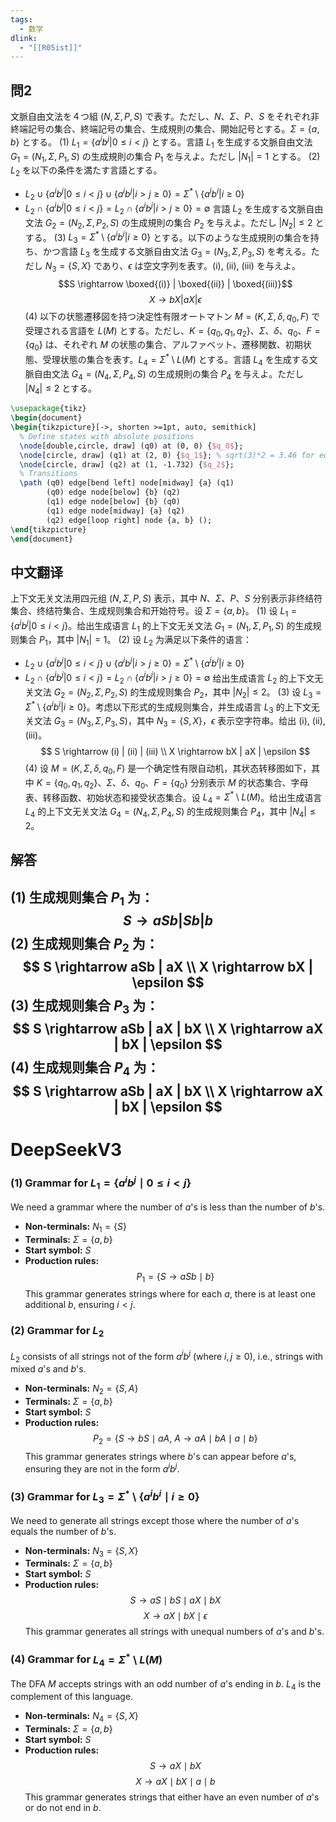 ```yaml
---
tags:
  - 数学
dlink:
  - "[[R05ist]]"
---
```

## 問2
文脈自由文法を４つ組 $(N, \Sigma, P, S)$ で表す。ただし、$N$、$\Sigma$、$P$、$S$ をそれぞれ非終端記号の集合、終端記号の集合、生成規則の集合、開始記号とする。$\Sigma = \{a, b\}$ とする。
(1) $L_1 = \{a^i b^j | 0 \leq i < j\}$ とする。言語 $L_1$ を生成する文脈自由文法 $G_1 = (N_1, \Sigma, P_1, S)$ の生成規則の集合 $P_1$ を与えよ。ただし $|N_1| = 1$ とする。
(2) $L_2$ を以下の条件を満たす言語とする。
- $L_2 \cup \{a^i b^j | 0 \leq i < j\} \cup \{a^i b^j | i > j \geq 0\} = \Sigma^* \setminus \{a^i b^i | i \geq 0\}$
- $L_2 \cap \{a^i b^j | 0 \leq i < j\} = L_2 \cap \{a^i b^j | i > j \geq 0\} = \emptyset$
言語 $L_2$ を生成する文脈自由文法 $G_2 = (N_2, \Sigma, P_2, S)$ の生成規則の集合 $P_2$ を与えよ。ただし $|N_2| \leq 2$ とする。
(3) $L_3 = \Sigma^* \setminus \{a^i b^i | i \geq 0\}$ とする。以下のような生成規則の集合を持ち、かつ言語 $L_3$ を生成する文脈自由文法 $G_3 = (N_3, \Sigma, P_3, S)$ を考える。ただし $N_3 = \{S, X\}$ であり、$\epsilon$ は空文字列を表す。(i), (ii), (iii) を与えよ。
$$S \rightarrow \boxed{(i)} | \boxed{(ii)} | \boxed{(iii)}$$
$$X \rightarrow bX | aX | \epsilon$$
(4) 以下の状態遷移図を持つ決定性有限オートマトン $M = (K, \Sigma, \delta, q_0, F)$ で受理される言語を $L(M)$ とする。ただし、$K = \{q_0, q_1, q_2\}$、$\Sigma$、$\delta$、$q_0$、$F = \{q_0\}$ は、それぞれ $M$ の状態の集合、アルファベット、遷移関数、初期状態、受理状態の集合を表す。$L_4 = \Sigma^* \setminus L(M)$ とする。言語 $L_4$ を生成する文脈自由文法 $G_4 = (N_4, \Sigma, P_4, S)$ の生成規則の集合 $P_4$ を与えよ。ただし $|N_4| \leq 2$ とする。
```tikz
\usepackage{tikz}
\begin{document}
\begin{tikzpicture}[->, shorten >=1pt, auto, semithick]
  % Define states with absolute positions
  \node[double,circle, draw] (q0) at (0, 0) {$q_0$};
  \node[circle, draw] (q1) at (2, 0) {$q_1$}; % sqrt(3)*2 = 3.46 for equilateral triangle
  \node[circle, draw] (q2) at (1, -1.732) {$q_2$};
  % Transitions
  \path (q0) edge[bend left] node[midway] {a} (q1)
        (q0) edge node[below] {b} (q2)
        (q1) edge node[below] {b} (q0)
        (q1) edge node[midway] {a} (q2)
        (q2) edge[loop right] node {a, b} ();
\end{tikzpicture}
\end{document}
```
## 中文翻译
上下文无关文法用四元组 $(N, \Sigma, P, S)$ 表示，其中 $N$、$\Sigma$、$P$、$S$ 分别表示非终结符集合、终结符集合、生成规则集合和开始符号。设 $\Sigma = \{a, b\}$。
(1) 设 $L_1 = \{a^i b^j | 0 \leq i < j\}$。给出生成语言 $L_1$ 的上下文无关文法 $G_1 = (N_1, \Sigma, P_1, S)$ 的生成规则集合 $P_1$，其中 $|N_1| = 1$。
(2) 设 $L_2$ 为满足以下条件的语言：
- $L_2 \cup \{a^i b^j | 0 \leq i < j\} \cup \{a^i b^j | i > j \geq 0\} = \Sigma^* \setminus \{a^i b^i | i \geq 0\}$
- $L_2 \cap \{a^i b^j | 0 \leq i < j\} = L_2 \cap \{a^i b^j | i > j \geq 0\} = \emptyset$
给出生成语言 $L_2$ 的上下文无关文法 $G_2 = (N_2, \Sigma, P_2, S)$ 的生成规则集合 $P_2$，其中 $|N_2| \leq 2$。
(3) 设 $L_3 = \Sigma^* \setminus \{a^i b^i | i \geq 0\}$。考虑以下形式的生成规则集合，并生成语言 $L_3$ 的上下文无关文法 $G_3 = (N_3, \Sigma, P_3, S)$，其中 $N_3 = \{S, X\}$，$\epsilon$ 表示空字符串。给出 (i), (ii), (iii)。
$$
S \rightarrow (i) | (ii) | (iii) \\
X \rightarrow bX | aX | \epsilon
$$
(4) 设 $M = (K, \Sigma, \delta, q_0, F)$ 是一个确定性有限自动机，其状态转移图如下，其中 $K = \{q_0, q_1, q_2\}$、$\Sigma$、$\delta$、$q_0$、$F = \{q_0\}$ 分别表示 $M$ 的状态集合、字母表、转移函数、初始状态和接受状态集合。设 $L_4 = \Sigma^* \setminus L(M)$。给出生成语言 $L_4$ 的上下文无关文法 $G_4 = (N_4, \Sigma, P_4, S)$ 的生成规则集合 $P_4$，其中 $|N_4| \leq 2$。
## 解答
(1) 生成规则集合 $P_1$ 为：
$$
S \rightarrow aSb | Sb | b
$$
(2) 生成规则集合 $P_2$ 为：
$$
S \rightarrow aSb | aX \\
X \rightarrow bX | \epsilon
$$
(3) 生成规则集合 $P_3$ 为：
$$
S \rightarrow aSb | aX | bX \\
X \rightarrow aX | bX | \epsilon
$$
(4) 生成规则集合 $P_4$ 为：
$$
S \rightarrow aSb | aX | bX \\
X \rightarrow aX | bX | \epsilon
$$
---
# DeepSeekV3
### (1) Grammar for $L_1 = \{a^i b^j \mid 0 \leq i < j\}$
We need a grammar where the number of $a$'s is less than the number of $b$'s.
- **Non-terminals:** $N_1 = \{S\}$
- **Terminals:** $\Sigma = \{a, b\}$
- **Start symbol:** $S$
- **Production rules:**
  $$
  P_1 = \{ S \to aSb \mid b \}
  $$
This grammar generates strings where for each $a$, there is at least one additional $b$, ensuring $i < j$.
### (2) Grammar for $L_2$
$L_2$ consists of all strings not of the form $a^i b^j$ (where $i, j \geq 0$), i.e., strings with mixed $a$'s and $b$'s.
- **Non-terminals:** $N_2 = \{S, A\}$
- **Terminals:** $\Sigma = \{a, b\}$
- **Start symbol:** $S$
- **Production rules:**
  $$
  P_2 = \{ S \to bS \mid aA, \ A \to aA \mid bA \mid a \mid b \}
  $$
This grammar generates strings where $b$'s can appear before $a$'s, ensuring they are not in the form $a^i b^j$.
### (3) Grammar for $L_3 = \Sigma^* \setminus \{a^i b^i \mid i \geq 0\}$
We need to generate all strings except those where the number of $a$'s equals the number of $b$'s.
- **Non-terminals:** $N_3 = \{S, X\}$
- **Terminals:** $\Sigma = \{a, b\}$
- **Start symbol:** $S$
- **Production rules:**
  $$
  S \to aS \mid bS \mid aX \mid bX
  $$
  $$
  X \to aX \mid bX \mid \epsilon
  $$
This grammar generates all strings with unequal numbers of $a$'s and $b$'s.
### (4) Grammar for $L_4 = \Sigma^* \setminus L(M)$
The DFA $M$ accepts strings with an odd number of $a$'s ending in $b$. $L_4$ is the complement of this language.
- **Non-terminals:** $N_4 = \{S, X\}$
- **Terminals:** $\Sigma = \{a, b\}$
- **Start symbol:** $S$
- **Production rules:**
  $$
  S \to aX \mid bX
  $$
  $$
  X \to aX \mid bX \mid a \mid b
  $$
This grammar generates strings that either have an even number of $a$'s or do not end in $b$.
